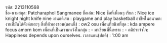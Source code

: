 รหัส: 2213110568	
ชื่อ-นามสกุล: Patcharaphol Sangmanee
ชื่อเล่น: Nice
ชื่อที่เพื่อนๆ เรียก : Nice ice knight night knife nine
งานอดิเรก : playgame and play basketball
อาชีพในอนาคต: งานที่มันได้ตังค์เยอะๆ
สิ่งที่ตัวเองชอบ(ตอนนี้) : ow2 osu
เพื่อนที่สนิทที่สุด : kda ampere focus amorn kom
เพื่อนที่เป็นความหวังในกลุ่ม : -
มาเรียนที่นี้เพราะ : -
คติประจำใจ: Happiness depends upon ourselves.
เวลานอน(ปกติ) : 1:00 am  